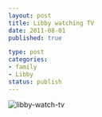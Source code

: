 ```yaml
--- 
layout: post
title: Libby watching TV
date: 2011-08-01
published: true

type: post
categories: 
- family
- Libby
status: publish
---
```


![libby-watch-tv](http://media.eick.us/2011/06/2011-06-25-at-19-42-10-1.jpg)

